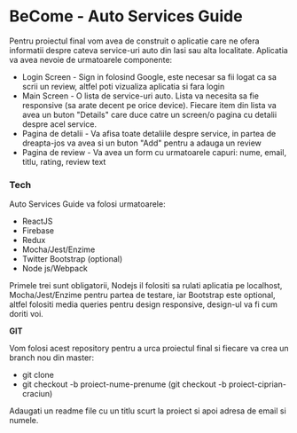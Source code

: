 # BeCome - Auto Services Guide

Pentru proiectul final vom avea de construit o aplicatie care ne ofera informatii despre cateva service-uri auto din Iasi sau alta localitate. Aplicatia va avea nevoie de urmatoarele componente:

  - Login Screen - Sign in folosind Google, este necesar sa fii logat ca sa scrii un review, altfel poti vizualiza aplicatia si fara login
  - Main Screen - O lista de service-uri auto. Lista va necesita sa fie responsive (sa arate decent pe orice device). Fiecare item din lista va avea un buton "Details" care duce catre un screen/o pagina cu detalii despre acel service.
  - Pagina de detalii - Va afisa toate detaliile despre service, in partea de dreapta-jos va avea si un buton "Add" pentru a adauga un review
  - Pagina de review - Va avea un form cu urmatoarele capuri: nume, email, titlu, rating, review text


### Tech

Auto Services Guide va folosi urmatoarele:

* ReactJS
* Firebase
* Redux
* Mocha/Jest/Enzime
* Twitter Bootstrap (optional)
* Node js/Webpack

Primele trei sunt obligatorii, Nodejs il folositi sa rulati aplicatia pe localhost, Mocha/Jest/Enzime pentru partea de testare, iar Bootstrap este optional, altfel folositi media queries pentru design responsive, design-ul va fi cum doriti voi.

**GIT**

Vom folosi acest repository pentru a urca proiectul final si fiecare va crea un branch nou din master:

* git clone
* git checkout -b proiect-nume-prenume (git checkout -b proiect-ciprian-craciun)

Adaugati un readme file cu un titlu scurt la proiect si apoi adresa de email si numele.
